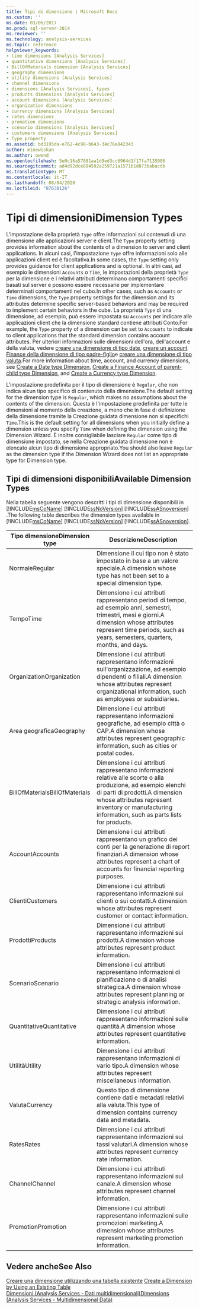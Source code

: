 ```yaml
---
title: Tipi di dimensione | Microsoft Docs
ms.custom: ''
ms.date: 03/06/2017
ms.prod: sql-server-2014
ms.reviewer: ''
ms.technology: analysis-services
ms.topic: reference
helpviewer_keywords:
- time dimensions [Analysis Services]
- quantitative dimensions [Analysis Services]
- BillOfMaterials dimension [Analysis Services]
- geography dimensions
- utility dimensions [Analysis Services]
- channel dimensions
- dimensions [Analysis Services], types
- products dimensions [Analysis Services]
- account dimensions [Analysis Services]
- organization dimensions
- currency dimensions [Analysis Services]
- rates dimensions
- promotion dimensions
- scenario dimensions [Analysis Services]
- customers dimensions [Analysis Services]
- Type property
ms.assetid: bd3195da-e762-4c98-b643-34c76e842343
author: minewiskan
ms.author: owend
ms.openlocfilehash: 5e0c16a57081aa1d9ed3cc6964d1f17fa7135986
ms.sourcegitcommit: ad4d92dce894592a259721a1571b1d8736abacdb
ms.translationtype: MT
ms.contentlocale: it-IT
ms.lasthandoff: 08/04/2020
ms.locfileid: "87638126"
---
```

# <a name="dimension-types"></a><span data-ttu-id="5c45f-102">Tipi di dimensioni</span><span class="sxs-lookup"><span data-stu-id="5c45f-102">Dimension Types</span></span>
  <span data-ttu-id="5c45f-103">L'impostazione della proprietà `Type` offre informazioni sui contenuti di una dimensione alle applicazioni server e client.</span><span class="sxs-lookup"><span data-stu-id="5c45f-103">The `Type` property setting provides information about the contents of a dimension to server and client applications.</span></span> <span data-ttu-id="5c45f-104">In alcuni casi, l'impostazione `Type` offre informazioni solo alle applicazioni client ed è facoltativa.</span><span class="sxs-lookup"><span data-stu-id="5c45f-104">In some cases, the `Type` setting only provides guidance for client applications and is optional.</span></span> <span data-ttu-id="5c45f-105">In altri casi, ad esempio le dimensioni `Accounts` o `Time`, le impostazioni della proprietà `Type` per la dimensione e i relativi attributi determinano comportamenti specifici basati sul server e possono essere necessarie per implementare determinati comportamenti nel cubo.</span><span class="sxs-lookup"><span data-stu-id="5c45f-105">In other cases, such as `Accounts` or `Time` dimensions, the `Type` property settings for the dimension and its attributes determine specific server-based behaviors and may be required to implement certain behaviors in the cube.</span></span> <span data-ttu-id="5c45f-106">La proprietà `Type` di una dimensione, ad esempio, può essere impostata su `Accounts` per indicare alle applicazioni client che la dimensione standard contiene attributi Conto.</span><span class="sxs-lookup"><span data-stu-id="5c45f-106">For example, the `Type` property of a dimension can be set to `Accounts` to indicate to client applications that the standard dimension contains account attributes.</span></span> <span data-ttu-id="5c45f-107">Per ulteriori informazioni sulle dimensioni dell'ora, dell'account e della valuta, vedere [creare una dimensione di tipo date](../multidimensional-models/database-dimensions-create-a-date-type-dimension.md), [creare un account Finance della dimensione di tipo padre-figlio](../multidimensional-models/database-dimensions-finance-account-of-parent-child-type.md)e [creare una dimensione di tipo valuta](../multidimensional-models/database-dimensions-create-a-currency-type-dimension.md).</span><span class="sxs-lookup"><span data-stu-id="5c45f-107">For more information about time, account, and currency dimensions, see [Create a Date type Dimension](../multidimensional-models/database-dimensions-create-a-date-type-dimension.md), [Create a Finance Account of parent-child type Dimension](../multidimensional-models/database-dimensions-finance-account-of-parent-child-type.md), and [Create a Currency type Dimension](../multidimensional-models/database-dimensions-create-a-currency-type-dimension.md).</span></span>  
  
 <span data-ttu-id="5c45f-108">L'impostazione predefinita per il tipo di dimensione è `Regular`, che non indica alcun tipo specifico di contenuto della dimensione.</span><span class="sxs-lookup"><span data-stu-id="5c45f-108">The default setting for the dimension type is `Regular`, which makes no assumptions about the contents of the dimension.</span></span> <span data-ttu-id="5c45f-109">Questa è l'impostazione predefinita per tutte le dimensioni al momento della creazione, a meno che in fase di definizione della dimensione tramite la Creazione guidata dimensione non si specifichi `Time`.</span><span class="sxs-lookup"><span data-stu-id="5c45f-109">This is the default setting for all dimensions when you initially define a dimension unless you specify `Time` when defining the dimension using the Dimension Wizard.</span></span> <span data-ttu-id="5c45f-110">È inoltre consigliabile lasciare `Regular` come tipo di dimensione impostato, se nella Creazione guidata dimensione non è elencato alcun tipo di dimensione appropriato.</span><span class="sxs-lookup"><span data-stu-id="5c45f-110">You should also leave `Regular` as the dimension type if the Dimension Wizard does not list an appropriate type for Dimension type.</span></span>  
  
## <a name="available-dimension-types"></a><span data-ttu-id="5c45f-111">Tipi di dimensioni disponibili</span><span class="sxs-lookup"><span data-stu-id="5c45f-111">Available Dimension Types</span></span>  
 <span data-ttu-id="5c45f-112">Nella tabella seguente vengono descritti i tipi di dimensione disponibili in [!INCLUDE[msCoName](../../includes/msconame-md.md)] [!INCLUDE[ssNoVersion](../../includes/ssnoversion-md.md)] [!INCLUDE[ssASnoversion](../../includes/ssasnoversion-md.md)] .</span><span class="sxs-lookup"><span data-stu-id="5c45f-112">The following table describes the dimension types available in [!INCLUDE[msCoName](../../includes/msconame-md.md)] [!INCLUDE[ssNoVersion](../../includes/ssnoversion-md.md)] [!INCLUDE[ssASnoversion](../../includes/ssasnoversion-md.md)].</span></span>  
  
|<span data-ttu-id="5c45f-113">Tipo dimensione</span><span class="sxs-lookup"><span data-stu-id="5c45f-113">Dimension type</span></span>|<span data-ttu-id="5c45f-114">Descrizione</span><span class="sxs-lookup"><span data-stu-id="5c45f-114">Description</span></span>|  
|--------------------|-----------------|  
|<span data-ttu-id="5c45f-115">Normale</span><span class="sxs-lookup"><span data-stu-id="5c45f-115">Regular</span></span>|<span data-ttu-id="5c45f-116">Dimensione il cui tipo non è stato impostato in base a un valore speciale.</span><span class="sxs-lookup"><span data-stu-id="5c45f-116">A dimension whose type has not been set to a special dimension type.</span></span>|  
|<span data-ttu-id="5c45f-117">Tempo</span><span class="sxs-lookup"><span data-stu-id="5c45f-117">Time</span></span>|<span data-ttu-id="5c45f-118">Dimensione i cui attributi rappresentano periodi di tempo, ad esempio anni, semestri, trimestri, mesi e giorni.</span><span class="sxs-lookup"><span data-stu-id="5c45f-118">A dimension whose attributes represent time periods, such as years, semesters, quarters, months, and days.</span></span>|  
|<span data-ttu-id="5c45f-119">Organization</span><span class="sxs-lookup"><span data-stu-id="5c45f-119">Organization</span></span>|<span data-ttu-id="5c45f-120">Dimensione i cui attributi rappresentano informazioni sull'organizzazione, ad esempio dipendenti o filiali.</span><span class="sxs-lookup"><span data-stu-id="5c45f-120">A dimension whose attributes represent organizational information, such as employees or subsidiaries.</span></span>|  
|<span data-ttu-id="5c45f-121">Area geografica</span><span class="sxs-lookup"><span data-stu-id="5c45f-121">Geography</span></span>|<span data-ttu-id="5c45f-122">Dimensione i cui attributi rappresentano informazioni geografiche, ad esempio città o CAP.</span><span class="sxs-lookup"><span data-stu-id="5c45f-122">A dimension whose attributes represent geographic information, such as cities or postal codes.</span></span>|  
|<span data-ttu-id="5c45f-123">BillOfMaterials</span><span class="sxs-lookup"><span data-stu-id="5c45f-123">BillOfMaterials</span></span>|<span data-ttu-id="5c45f-124">Dimensione i cui attributi rappresentano informazioni relative alle scorte o alla produzione, ad esempio elenchi di parti di prodotti.</span><span class="sxs-lookup"><span data-stu-id="5c45f-124">A dimension whose attributes represent inventory or manufacturing information, such as parts lists for products.</span></span>|  
|<span data-ttu-id="5c45f-125">Account</span><span class="sxs-lookup"><span data-stu-id="5c45f-125">Accounts</span></span>|<span data-ttu-id="5c45f-126">Dimensione i cui attributi rappresentano un grafico dei conti per la generazione di report finanziari.</span><span class="sxs-lookup"><span data-stu-id="5c45f-126">A dimension whose attributes represent a chart of accounts for financial reporting purposes.</span></span>|  
|<span data-ttu-id="5c45f-127">Clienti</span><span class="sxs-lookup"><span data-stu-id="5c45f-127">Customers</span></span>|<span data-ttu-id="5c45f-128">Dimensione i cui attributi rappresentano informazioni sui clienti o sui contatti.</span><span class="sxs-lookup"><span data-stu-id="5c45f-128">A dimension whose attributes represent customer or contact information.</span></span>|  
|<span data-ttu-id="5c45f-129">Prodotti</span><span class="sxs-lookup"><span data-stu-id="5c45f-129">Products</span></span>|<span data-ttu-id="5c45f-130">Dimensione i cui attributi rappresentano informazioni sui prodotti.</span><span class="sxs-lookup"><span data-stu-id="5c45f-130">A dimension whose attributes represent product information.</span></span>|  
|<span data-ttu-id="5c45f-131">Scenario</span><span class="sxs-lookup"><span data-stu-id="5c45f-131">Scenario</span></span>|<span data-ttu-id="5c45f-132">Dimensione i cui attributi rappresentano informazioni di pianificazione o di analisi strategica.</span><span class="sxs-lookup"><span data-stu-id="5c45f-132">A dimension whose attributes represent planning or strategic analysis information.</span></span>|  
|<span data-ttu-id="5c45f-133">Quantitative</span><span class="sxs-lookup"><span data-stu-id="5c45f-133">Quantitative</span></span>|<span data-ttu-id="5c45f-134">Dimensione i cui attributi rappresentano informazioni sulle quantità.</span><span class="sxs-lookup"><span data-stu-id="5c45f-134">A dimension whose attributes represent quantitative information.</span></span>|  
|<span data-ttu-id="5c45f-135">Utilità</span><span class="sxs-lookup"><span data-stu-id="5c45f-135">Utility</span></span>|<span data-ttu-id="5c45f-136">Dimensione i cui attributi rappresentano informazioni di vario tipo.</span><span class="sxs-lookup"><span data-stu-id="5c45f-136">A dimension whose attributes represent miscellaneous information.</span></span>|  
|<span data-ttu-id="5c45f-137">Valuta</span><span class="sxs-lookup"><span data-stu-id="5c45f-137">Currency</span></span>|<span data-ttu-id="5c45f-138">Questo tipo di dimensione contiene dati e metadati relativi alla valuta.</span><span class="sxs-lookup"><span data-stu-id="5c45f-138">This type of dimension contains currency data and metadata.</span></span>|  
|<span data-ttu-id="5c45f-139">Rates</span><span class="sxs-lookup"><span data-stu-id="5c45f-139">Rates</span></span>|<span data-ttu-id="5c45f-140">Dimensione i cui attributi rappresentano informazioni sui tassi valutari.</span><span class="sxs-lookup"><span data-stu-id="5c45f-140">A dimension whose attributes represent currency rate information.</span></span>|  
|<span data-ttu-id="5c45f-141">Channel</span><span class="sxs-lookup"><span data-stu-id="5c45f-141">Channel</span></span>|<span data-ttu-id="5c45f-142">Dimensione i cui attributi rappresentano informazioni sul canale.</span><span class="sxs-lookup"><span data-stu-id="5c45f-142">A dimension whose attributes represent channel information.</span></span>|  
|<span data-ttu-id="5c45f-143">Promotion</span><span class="sxs-lookup"><span data-stu-id="5c45f-143">Promotion</span></span>|<span data-ttu-id="5c45f-144">Dimensione i cui attributi rappresentano informazioni sulle promozioni marketing.</span><span class="sxs-lookup"><span data-stu-id="5c45f-144">A dimension whose attributes represent marketing promotion information.</span></span>|  
  
## <a name="see-also"></a><span data-ttu-id="5c45f-145">Vedere anche</span><span class="sxs-lookup"><span data-stu-id="5c45f-145">See Also</span></span>  
 <span data-ttu-id="5c45f-146">[Creare una dimensione utilizzando una tabella esistente](../multidimensional-models/create-a-dimension-by-using-an-existing-table.md) </span><span class="sxs-lookup"><span data-stu-id="5c45f-146">[Create a Dimension by Using an Existing Table](../multidimensional-models/create-a-dimension-by-using-an-existing-table.md) </span></span>  
 [<span data-ttu-id="5c45f-147">Dimensioni &#40;Analysis Services - Dati multidimensionali&#41;</span><span class="sxs-lookup"><span data-stu-id="5c45f-147">Dimensions &#40;Analysis Services - Multidimensional Data&#41;</span></span>](dimensions-analysis-services-multidimensional-data.md)  
  
  
